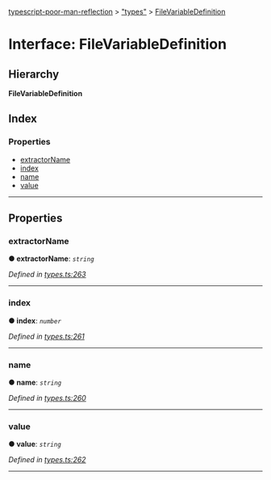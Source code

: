 [typescript-poor-man-reflection](../README.md) > ["types"](../modules/_types_.md) > [FileVariableDefinition](../interfaces/_types_.filevariabledefinition.md)

# Interface: FileVariableDefinition

## Hierarchy

**FileVariableDefinition**

## Index

### Properties

* [extractorName](_types_.filevariabledefinition.md#extractorname)
* [index](_types_.filevariabledefinition.md#index)
* [name](_types_.filevariabledefinition.md#name)
* [value](_types_.filevariabledefinition.md#value)

---

## Properties

<a id="extractorname"></a>

###  extractorName

**● extractorName**: *`string`*

*Defined in [types.ts:263](https://github.com/cancerberoSgx/typescript-poor-man-reflection/blob/2b5b97c/src/types.ts#L263)*

___
<a id="index"></a>

###  index

**● index**: *`number`*

*Defined in [types.ts:261](https://github.com/cancerberoSgx/typescript-poor-man-reflection/blob/2b5b97c/src/types.ts#L261)*

___
<a id="name"></a>

###  name

**● name**: *`string`*

*Defined in [types.ts:260](https://github.com/cancerberoSgx/typescript-poor-man-reflection/blob/2b5b97c/src/types.ts#L260)*

___
<a id="value"></a>

###  value

**● value**: *`string`*

*Defined in [types.ts:262](https://github.com/cancerberoSgx/typescript-poor-man-reflection/blob/2b5b97c/src/types.ts#L262)*

___

